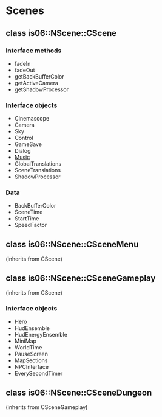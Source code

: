 Scenes
======

class is06::NScene::CScene
--------------------------

### Interface methods

* fadeIn
* fadeOut
* getBackBufferColor
* getActiveCamera
* getShadowProcessor

### Interface objects

* Cinemascope
* Camera
* Sky
* Control
* GameSave
* Dialog
* [Music](/doc/api/music_reference.md)
* GlobalTranslations
* SceneTranslations
* ShadowProcessor

### Data

* BackBufferColor
* SceneTime
* StartTime
* SpeedFactor

class is06::NScene::CSceneMenu
------------------------------
(inherits from CScene)

class is06::NScene::CSceneGameplay
----------------------------------
(inherits from CScene)

### Interface objects

* Hero
* HudEnsemble
* HudEnergyEnsemble
* MiniMap
* WorldTime
* PauseScreen
* MapSections
* NPCInterface
* EverySecondTimer

class is06::NScene::CSceneDungeon
---------------------------------
(inherits from CSceneGameplay)